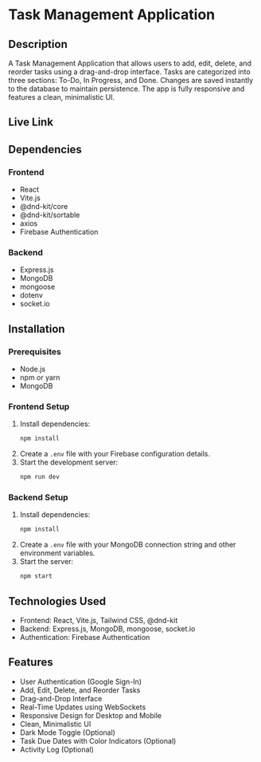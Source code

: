 # Task Management Application

## Description
A Task Management Application that allows users to add, edit, delete, and reorder tasks using a drag-and-drop interface. Tasks are categorized into three sections: To-Do, In Progress, and Done. Changes are saved instantly to the database to maintain persistence. The app is fully responsive and features a clean, minimalistic UI.

## Live Link
[]()

## Dependencies
### Frontend
- React
- Vite.js
- @dnd-kit/core
- @dnd-kit/sortable
- axios
- Firebase Authentication

### Backend
- Express.js
- MongoDB
- mongoose
- dotenv
- socket.io

## Installation

### Prerequisites
- Node.js
- npm or yarn
- MongoDB

### Frontend Setup
1. Install dependencies:
    ```bash
    npm install
    ```
2. Create a `.env` file with your Firebase configuration details.
3. Start the development server:
    ```bash
    npm run dev
    ```

### Backend Setup

1. Install dependencies:
    ```bash
    npm install
    ```
2. Create a `.env` file with your MongoDB connection string and other environment variables.
3. Start the server:
    ```bash
    npm start
    ```

## Technologies Used
- Frontend: React, Vite.js, Tailwind CSS, @dnd-kit
- Backend: Express.js, MongoDB, mongoose, socket.io
- Authentication: Firebase Authentication

## Features
- User Authentication (Google Sign-In)
- Add, Edit, Delete, and Reorder Tasks
- Drag-and-Drop Interface
- Real-Time Updates using WebSockets
- Responsive Design for Desktop and Mobile
- Clean, Minimalistic UI
- Dark Mode Toggle (Optional)
- Task Due Dates with Color Indicators (Optional)
- Activity Log (Optional)


